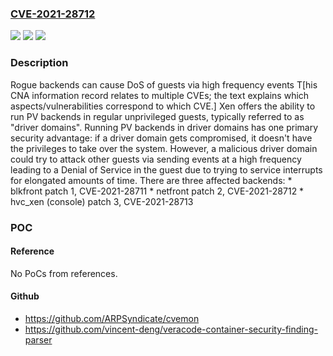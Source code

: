 ### [CVE-2021-28712](https://cve.mitre.org/cgi-bin/cvename.cgi?name=CVE-2021-28712)
![](https://img.shields.io/static/v1?label=Product&message=Linux&color=blue)
![](https://img.shields.io/static/v1?label=Version&message=%3F%20consult%20Xen%20advisory%20XSA-391%20&color=brighgreen)
![](https://img.shields.io/static/v1?label=Vulnerability&message=unknown&color=brighgreen)

### Description

Rogue backends can cause DoS of guests via high frequency events T[his CNA information record relates to multiple CVEs; the text explains which aspects/vulnerabilities correspond to which CVE.] Xen offers the ability to run PV backends in regular unprivileged guests, typically referred to as "driver domains". Running PV backends in driver domains has one primary security advantage: if a driver domain gets compromised, it doesn't have the privileges to take over the system. However, a malicious driver domain could try to attack other guests via sending events at a high frequency leading to a Denial of Service in the guest due to trying to service interrupts for elongated amounts of time. There are three affected backends: * blkfront patch 1, CVE-2021-28711 * netfront patch 2, CVE-2021-28712 * hvc_xen (console) patch 3, CVE-2021-28713

### POC

#### Reference
No PoCs from references.

#### Github
- https://github.com/ARPSyndicate/cvemon
- https://github.com/vincent-deng/veracode-container-security-finding-parser

